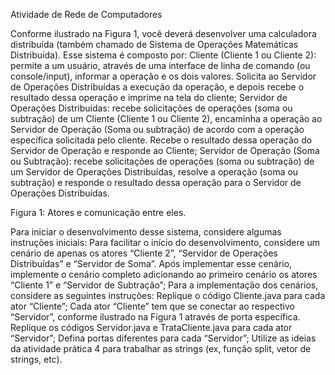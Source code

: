 Atividade de Rede de Computadores


Conforme ilustrado na Figura 1, você deverá desenvolver uma calculadora distribuída (também chamado de Sistema de Operações Matemáticas Distribuída). Esse sistema é composto por:
Cliente (Cliente 1 ou Cliente 2): permite a um usuário, através de uma interface de linha de comando (ou console/input), informar a operação e os dois valores. Solicita ao Servidor de Operações Distribuídas a execução da operação, e depois recebe o resultado dessa operação e imprime na tela do cliente;
Servidor de Operações Distribuídas: recebe solicitações de operações (soma ou subtração) de um Cliente (Cliente 1 ou Cliente 2), encaminha a operação ao Servidor de Operação (Soma ou subtração) de acordo com a operação específica solicitada pelo cliente. Recebe o resultado dessa operação do Servidor de Operação e responde ao Cliente;
Servidor de Operação (Soma ou Subtração): recebe solicitações de operações (soma ou subtração) de um Servidor de Operações Distribuídas, resolve a operação (soma ou subtração) e responde o resultado dessa operação para o Servidor de Operações Distribuídas.


Figura 1: Atores e comunicação entre eles.

Para iniciar o desenvolvimento desse sistema, considere algumas instruções iniciais:
Para facilitar o início do desenvolvimento, considere um cenário de apenas os atores “Cliente 2”, “Servidor de Operações Distribuídas” e “Servidor de Soma”. Após implementar esse cenário, implemente o cenário completo adicionando ao primeiro cenário os atores “Cliente 1” e “Servidor de Subtração”;
Para a implementação dos cenários, considere as seguintes instruções:
Replique o código Cliente.java para cada ator “Cliente”;
Cada ator “Cliente” tem que se conectar ao respectivo “Servidor”, conforme ilustrado na Figura 1 através de porta específica.
Replique os códigos Servidor.java e TrataCliente.java para cada ator “Servidor”;
Defina portas diferentes para cada “Servidor”;
Utilize as ideias da atividade prática 4 para trabalhar as strings (ex, função split, vetor de strings, etc).
